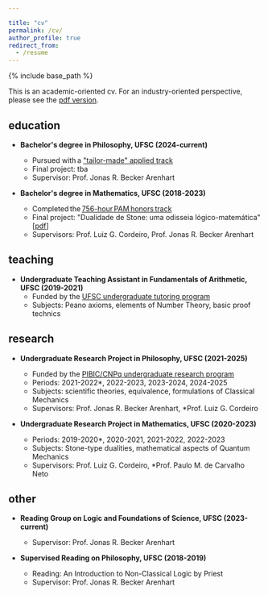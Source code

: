 ```yaml
---

title: "cv"
permalink: /cv/
author_profile: true
redirect_from:
  - /resume
---
```


{% include base_path %}

This is an academic-oriented cv. For an industry-oriented perspective, please see the [pdf version](https://jucazyn.github.io/files/cv.pdf).

## education

* **Bachelor's degree in Philosophy, UFSC (2024-current)**
  * Pursued with a ["tailor-made" applied track](https://jucazyn.github.io/applied-track/)
  * Final project: tba
  * Supervisor: Prof. Jonas R. Becker Arenhart

* **Bachelor's degree in Mathematics, UFSC (2018-2023)**
  * Completed the [756-hour PAM honors track](http://pam.mtm.ufsc.br/)
  * Final project: "Dualidade de Stone: uma odisseia lógico-matemática" [[pdf](https://repositorio.ufsc.br/bitstream/handle/123456789/255148/tcc_julio%20candido%20veloso%20barczyszyn.pdf?sequence=1&isAllowed=y)]
  * Supervisors: Prof. Luiz G. Cordeiro, Prof. Jonas R. Becker Arenhart

## teaching

* **Undergraduate Teaching Assistant in Fundamentals of Arithmetic, UFSC (2019-2021)**
  * Funded by the [UFSC undergraduate tutoring program](https://monitoria.ufsc.br/)
  * Subjects: Peano axioms, elements of Number Theory, basic proof technics

## research

* **Undergraduate Research Project in Philosophy, UFSC (2021-2025)**
  * Funded by the [PIBIC/CNPq undergraduate research program](http://pibic.propesq.ufsc.br/)
  * Periods: 2021-2022*, 2022-2023, 2023-2024, 2024-2025
  * Subjects: scientific theories, equivalence, formulations of Classical Mechanics
  * Supervisors: Prof. Jonas R. Becker Arenhart, *Prof. Luiz G. Cordeiro

* **Undergraduate Research Project in Mathematics, UFSC (2020-2023)**
  * Periods: 2019-2020*, 2020-2021, 2021-2022, 2022-2023
  * Subjects: Stone-type dualities, mathematical aspects of Quantum Mechanics
  * Supervisors: Prof. Luiz G. Cordeiro, *Prof. Paulo M. de Carvalho Neto

## other

* **Reading Group on Logic and Foundations of Science, UFSC (2023-current)**
  * Supervisor: Prof. Jonas R. Becker Arenhart

* **Supervised Reading on Philosophy, UFSC (2018-2019)**
  * Reading: An Introduction to Non-Classical Logic by Priest 
  * Supervisor: Prof. Jonas R. Becker Arenhart

